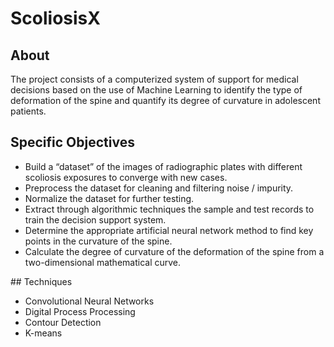 # ScoliosisX
## About
The project consists of a computerized system of support for medical decisions based on the use of Machine Learning to identify the type of deformation of the spine and quantify its degree of curvature in adolescent patients.
## Specific Objectives
<ul>
<li>Build a “dataset” of the images of radiographic plates with different scoliosis exposures to converge with new cases.</li>
<li>Preprocess the dataset for cleaning and filtering noise / impurity.</li>
<li>Normalize the dataset for further testing.</li>
<li>Extract through algorithmic techniques the sample and test records to train the decision support system.</li>
<li>Determine the appropriate artificial neural network method to find key points in the curvature of the spine.</li>
<li>Calculate the degree of curvature of the deformation of the spine from a two-dimensional mathematical curve.</li>
</ul>
## Techniques
<ul>
<li> Convolutional Neural Networks </li>
<li> Digital Process Processing </li>
<li> Contour Detection </li>
<li> K-means </li>
</ul>
